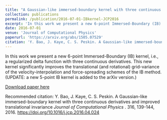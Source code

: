 ```yaml
---
title: "A Gaussian-like immersed-boundary kernel with three continuous derivatives and improved translational invariance"
collection: publications
permalink: /publication/2016-07-01-IBkernel-JCP2016
excerpt: 'In this work we present a new 6-point Immersed-Boundary (IB) kernel, i.e., a regularized delta function with three continuous derivatives. This new kernel significantly improves the translational (and rotational) grid-variance of the velocity-interpolation and force-spreading schemes of the IB method. (UPDATE: a new 5-point IB kernel is added to the arXiv version.)'
date: 2016-07-01
venue: 'Journal of Computational Physics'
paperurl: 'https://arxiv.org/abs/1505.07529'
citation: 'Y. Bao, J. Kaye, C. S. Peskin. A Gaussian-like immersed-boundary kernel with three continuous derivatives and improved translational invariance <i>Journal of Computational Physics </i>. 316, 139-144, 2016. https://doi.org/10.1016/j.jcp.2016.04.024'
---
```

In this work we present a new 6-point Immersed-Boundary (IB) kernel, i.e., a regularized delta function with three continuous derivatives. This new kernel significantly improves the translational (and rotational) grid-variance of the velocity-interpolation and force-spreading schemes of the IB method. (UPDATE: a new 5-point IB kernel is added to the arXiv version.)

[Download paper here](https://arxiv.org/abs/1505.07529)

Recommended citation: Y. Bao, J. Kaye, C. S. Peskin. A Gaussian-like immersed-boundary kernel with three continuous derivatives and improved translational invariance <i>Journal of Computational Physics </i>. 316, 139-144, 2016. https://doi.org/10.1016/j.jcp.2016.04.024
